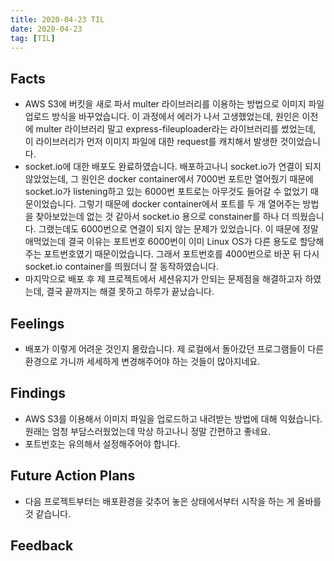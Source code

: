 ```yaml
---
title: 2020-04-23 TIL
date: 2020-04-23
tag: [TIL]
---
```


## Facts

- AWS S3에 버킷을 새로 파서 multer 라이브러리를 이용하는 방법으로 이미지 파일 업로드 방식을 바꾸었습니다. 이 과정에서 에러가 나서 고생했었는데, 원인은 이전에 multer 라이브러리 말고 express-fileuploader라는 라이브러리를 썼었는데, 이 라이브러리가 먼저 이미지 파일에 대한 request를 캐치해서 발생한 것이었습니다.
- socket.io에 대한 배포도 완료하였습니다. 배포하고나니 socket.io가 연결이 되지 않았었는데, 그 원인은 docker container에서 7000번 포트만 열어줬기 때문에 socket.io가 listening하고 있는 6000번 포트로는 아무것도 들어갈 수 없었기 때문이었습니다. 그렇기 때문에 docker container에서 포트를 두 개 열어주는 방법을 찾아보았는데 없는 것 같아서 socket.io 용으로 constainer를 하나 더 띄웠습니다. 그랬는데도 6000번으로 연결이 되지 않는 문제가 있었습니다. 이 때문에 정말 애먹었는데 결국 이유는 포트번호 6000번이 이미 Linux OS가 다른 용도로 할당해주는 포트번호였기 때문이었습니다. 그래서 포트번호를 4000번으로 바꾼 뒤 다시 socket.io container를 띄웠더니 잘 동작하였습니다.
- 마지막으로 배포 후 제 프로젝트에서 세션유지가 안되는 문제점을 해결하고자 하였는데, 결국 끝까지는 해결 못하고 하루가 끝났습니다.

## Feelings

- 배포가 이렇게 어려운 것인지 몰랐습니다. 제 로컬에서 돌아갔던 프로그램들이 다른 환경으로 가니까 세세하게 변경해주어야 하는 것들이 많아지네요.

## Findings

- AWS S3를 이용해서 이미지 파일을 업로드하고 내려받는 방법에 대해 익혔습니다. 원래는 엄청 부담스러웠었는데 막상 하고나니 정말 간편하고 좋네요.
- 포트번호는 유의해서 설정해주어야 합니다.

## Future Action Plans

- 다음 프로젝트부터는 배포환경을 갖추어 놓은 상태에서부터 시작을 하는 게 올바를 것 같습니다.

## Feedback
